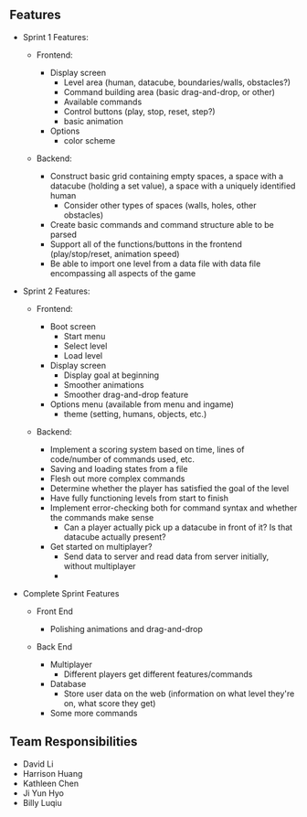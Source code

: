 ## Features
* Sprint 1 Features: 

   * Frontend:
       * Display screen
           * Level area (human, datacube, boundaries/walls, obstacles?)
           * Command building area (basic drag-and-drop, or other)
           * Available commands
           * Control buttons (play, stop, reset, step?)
           * basic animation
       * Options
           * color scheme

    * Backend:
        * Construct basic grid containing empty spaces, a space with a datacube (holding a set value), a space with a uniquely identified human
            * Consider other types of spaces (walls, holes, other obstacles)
        * Create basic commands and command structure able to be parsed
        * Support all of the functions/buttons in the frontend (play/stop/reset, animation speed)
        * Be able to import one level from a data file with data file encompassing all aspects of the game

* Sprint 2 Features: 

    * Frontend:
        * Boot screen
            * Start menu
            * Select level
            * Load level
        * Display screen
            * Display goal at beginning
            * Smoother animations
            * Smoother drag-and-drop feature
        * Options menu (available from menu and ingame)
            * theme (setting, humans, objects, etc.)

    * Backend:
        * Implement a scoring system based on time, lines of code/number of commands used, etc.
        * Saving and loading states from a file
        * Flesh out more complex commands
        * Determine whether the player has satisfied the goal of the level
        * Have fully functioning levels from start to finish
        * Implement error-checking both for command syntax and whether the commands make sense
            * Can a player actually pick up a datacube in front of it? Is that datacube actually present?
        * Get started on multiplayer?
            * Send data to server and read data from server initially, without multiplayer
            * 

* Complete Sprint Features
    * Front End
        * Polishing animations and drag-and-drop

    * Back End
        * Multiplayer
            * Different players get different features/commands
        * Database
            * Store user data on the web (information on what level they're on, what score they get)
        * Some more commands


## Team Responsibilities
- David Li 
- Harrison Huang 
- Kathleen Chen 
- Ji Yun Hyo 
- Billy Luqiu 
